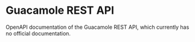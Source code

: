 # Guacamole REST API

OpenAPI documentation of the Guacamole REST API, which currently has no official documentation.
